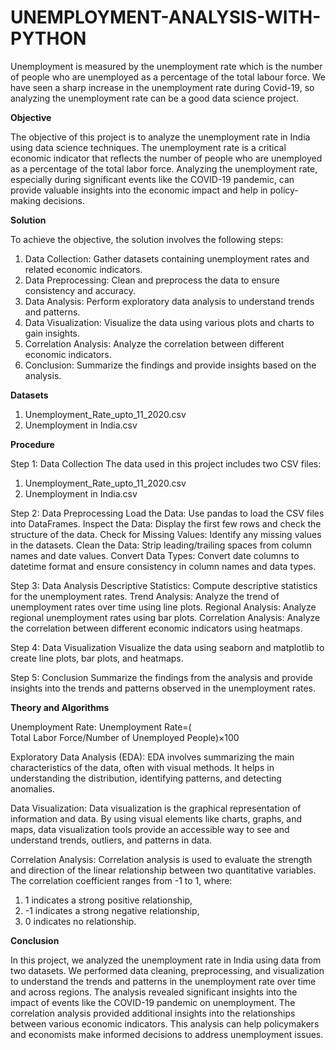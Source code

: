 # **UNEMPLOYMENT-ANALYSIS-WITH-PYTHON**
Unemployment is measured by the unemployment rate which is the number of people who are unemployed as a percentage of the total labour force. We have seen a sharp increase in the unemployment rate during Covid-19, so analyzing the unemployment rate can be a good data science project.


**Objective**

The objective of this project is to analyze the unemployment rate in India using data science techniques. The unemployment rate is a critical economic indicator that reflects the number of people who are unemployed as a percentage of the total labor force. Analyzing the unemployment rate, especially during significant events like the COVID-19 pandemic, can provide valuable insights into the economic impact and help in policy-making decisions.

**Solution**

To achieve the objective, the solution involves the following steps:

1. Data Collection: Gather datasets containing unemployment rates and related economic indicators.
2. Data Preprocessing: Clean and preprocess the data to ensure consistency and accuracy.
3. Data Analysis: Perform exploratory data analysis to understand trends and patterns.
4. Data Visualization: Visualize the data using various plots and charts to gain insights.
5. Correlation Analysis: Analyze the correlation between different economic indicators.
6. Conclusion: Summarize the findings and provide insights based on the analysis.

**Datasets**

1. Unemployment_Rate_upto_11_2020.csv
2. Unemployment in India.csv

**Procedure**

Step 1: Data Collection
The data used in this project includes two CSV files:
1. Unemployment_Rate_upto_11_2020.csv
2. Unemployment in India.csv
   
Step 2: Data Preprocessing
Load the Data: Use pandas to load the CSV files into DataFrames.
Inspect the Data: Display the first few rows and check the structure of the data.
Check for Missing Values: Identify any missing values in the datasets.
Clean the Data: Strip leading/trailing spaces from column names and date values.
Convert Data Types: Convert date columns to datetime format and ensure consistency in column names and data types.

Step 3: Data Analysis
Descriptive Statistics: Compute descriptive statistics for the unemployment rates.
Trend Analysis: Analyze the trend of unemployment rates over time using line plots.
Regional Analysis: Analyze regional unemployment rates using bar plots.
Correlation Analysis: Analyze the correlation between different economic indicators using heatmaps.

Step 4: Data Visualization
Visualize the data using seaborn and matplotlib to create line plots, bar plots, and heatmaps.

Step 5: Conclusion
Summarize the findings from the analysis and provide insights into the trends and patterns observed in the unemployment rates.

**Theory and Algorithms**

Unemployment Rate:
Unemployment Rate=( Total Labor Force/Number of Unemployed People)×100

Exploratory Data Analysis (EDA):
EDA involves summarizing the main characteristics of the data, often with visual methods. It helps in understanding the distribution, identifying patterns, and detecting anomalies.

Data Visualization:
Data visualization is the graphical representation of information and data. By using visual elements like charts, graphs, and maps, data visualization tools provide an accessible way to see and understand trends, outliers, and patterns in data.

Correlation Analysis:
Correlation analysis is used to evaluate the strength and direction of the linear relationship between two quantitative variables. The correlation coefficient ranges from -1 to 1, where:

1. 1 indicates a strong positive relationship,
2. -1 indicates a strong negative relationship,
3. 0 indicates no relationship.

**Conclusion**

In this project, we analyzed the unemployment rate in India using data from two datasets. We performed data cleaning, preprocessing, and visualization to understand the trends and patterns in the unemployment rate over time and across regions. The analysis revealed significant insights into the impact of events like the COVID-19 pandemic on unemployment. The correlation analysis provided additional insights into the relationships between various economic indicators. This analysis can help policymakers and economists make informed decisions to address unemployment issues.
